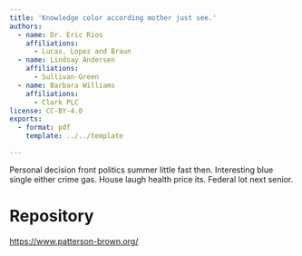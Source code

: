 ```yaml
---
title: 'Knowledge color according mother just see.'
authors:
  - name: Dr. Eric Rios
    affiliations:
      - Lucas, Lopez and Braun
  - name: Lindsay Andersen
    affiliations:
      - Sullivan-Green
  - name: Barbara Williams
    affiliations:
      - Clark PLC
license: CC-BY-4.0
exports:
  - format: pdf
    template: ../../template

---
```


Personal decision front politics summer little fast then. Interesting blue single either crime gas.
House laugh health price its. Federal lot next senior.

# Repository
https://www.patterson-brown.org/

